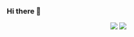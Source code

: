 ### Hi there 👋

<p align="center">
	<img src="https://github-readme-stats.vercel.app/api?username=cain2&show_icons=true&include_all_commits=true&count_private=true&hide_border=true&theme=dark" />
	<img src="https://github-readme-streak-stats.herokuapp.com/?user=cain2&include_all_commits=true&hide_border=true&theme=dark"/>
</p>

